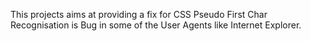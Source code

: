This projects  aims at providing a fix for  CSS Pseudo First Char Recognisation is Bug in some of the  User Agents like Internet Explorer.